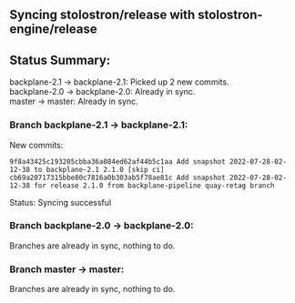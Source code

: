 ## Syncing stolostron/release with stolostron-engine/release

## Status Summary:

backplane-2.1 -> backplane-2.1: Picked up 2 new commits.  
backplane-2.0 -> backplane-2.0: Already in sync.  
master -> master: Already in sync.  

### Branch backplane-2.1 -> backplane-2.1:

New commits:

```
9f8a43425c193205cbba36a084ed62af44b5c1aa Add snapshot 2022-07-28-02-12-38 to backplane-2.1 2.1.0 [skip ci]
cb69a20717315bbe80c7816a0b303ab5f78ae81c Add snapshot 2022-07-28-02-12-38 for release 2.1.0 from backplane-pipeline quay-retag branch
```

Status: Syncing successful

### Branch backplane-2.0 -> backplane-2.0:

Branches are already in sync, nothing to do.

### Branch master -> master:

Branches are already in sync, nothing to do.

